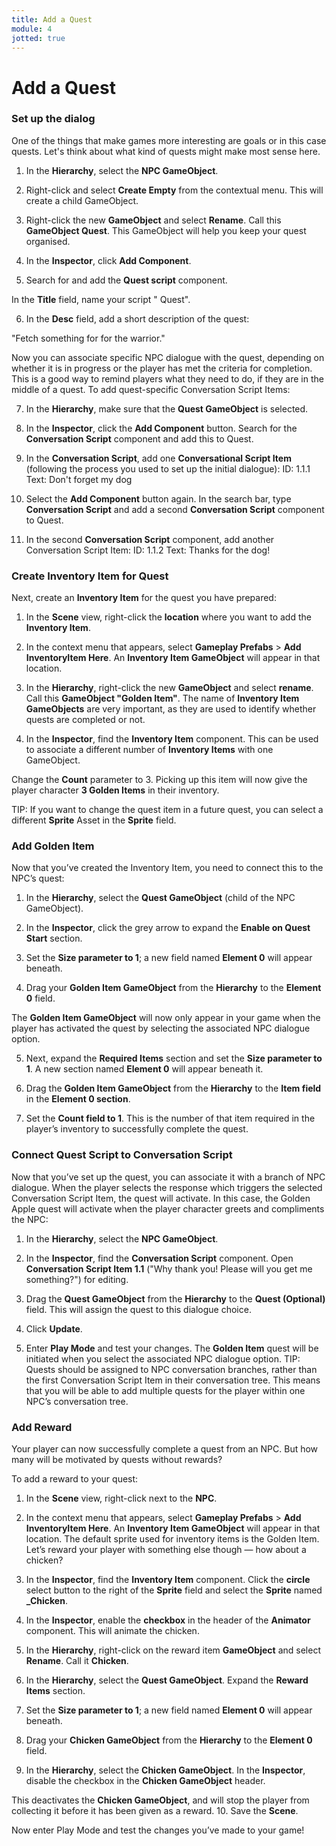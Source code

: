 ```yaml
---
title: Add a Quest
module: 4
jotted: true
---
```


# Add a Quest

### Set up the dialog

One of the things that make games more interesting are goals or in this case quests.  Let's think about what kind of quests might make most sense here.

1.  In the **Hierarchy**, select the **NPC GameObject**.

2.  Right-click and select **Create Empty** from the contextual menu. This will create a child GameObject.

3. Right-click the new **GameObject** and select **Rename**. Call this **GameObject Quest**.
This GameObject will help you keep your quest organised. 

4.  In the **Inspector**, click **Add Component**.

5.  Search for and add the **Quest script** component.
 
 In the **Title** field, name your script "<your> Quest".

6.  In the **Desc** field, add a short description of the quest:

 "Fetch something for for the warrior."

Now you can associate specific NPC dialogue with the quest, depending on whether it is in progress or the player has met the criteria for completion. This is a good way to remind players what they need to do, if they are in the middle of a quest.
To add quest-specific Conversation Script Items:

7.  In the **Hierarchy**, make sure that the **Quest GameObject** is selected.

8.  In the **Inspector**, click the **Add Component** button. Search for the **Conversation Script** component and add this to Quest.

9.  In the **Conversation Script**, add one **Conversational Script Item** (following the process you used to set up the initial dialogue):
ID: 1.1.1
Text: Don't forget my dog


10.   Select the **Add Component** button again. In the search bar, type **Conversation Script** and add a second **Conversation Script** component to Quest.

11.  In the second **Conversation Script** component, add another Conversation Script Item:
ID: 1.1.2
Text: Thanks for the dog!

### Create Inventory Item for Quest

Next, create an **Inventory Item** for the quest you have prepared:
1.  In the **Scene** view, right-click the **location** where you want to add the **Inventory Item**. 

2.  In the context menu that appears, select **Gameplay Prefabs** > **Add InventoryItem Here**. An **Inventory Item GameObject** will appear in that location.


3.  In the **Hierarchy**, right-click the new **GameObject** and select **rename**. Call this **GameObject "Golden Item"**. The name of **Inventory Item GameObjects** are very important, as they are used to identify whether quests are completed or not.

4.  In the **Inspector**, find the **Inventory Item** component. This can be used to associate a different number of **Inventory Items** with one GameObject. 

Change the **Count** parameter to 3. Picking up this item will now give the player character **3 Golden Items** in their inventory. 

TIP: If you want to change the quest item in a future quest, you can select a different **Sprite** Asset in the **Sprite** field.

### Add Golden Item

Now that you’ve created the Inventory Item, you need to connect this to the NPC’s quest:
1.  In the **Hierarchy**, select the **Quest GameObject** (child of the NPC GameObject).

2.  In the **Inspector**, click the grey arrow to expand the **Enable on Quest Start** section. 


3.  Set the **Size parameter to 1**; a new field named **Element 0** will appear beneath. 

4.  Drag your **Golden Item GameObject** from the **Hierarchy** to the **Element 0** field. 


The **Golden Item GameObject** will now only appear in your game when the player has activated the quest by selecting the associated NPC dialogue option.

5.  Next, expand the **Required Items** section and set the **Size parameter to 1**. A new section named **Element 0** will appear beneath it. 

6.  Drag the **Golden Item GameObject** from the **Hierarchy** to the **Item field** in the **Element 0 section**. 

7. Set the **Count field to 1**. This is the number of that item required in the player’s inventory to successfully complete the quest.


### Connect Quest Script to Conversation Script

Now that you’ve set up the quest, you can associate it with a branch of NPC dialogue. When the player selects the response which triggers the selected Conversation Script Item, the quest will activate.
In this case, the Golden Apple quest will activate when the player character greets and compliments the NPC:


1.  In the **Hierarchy**, select the **NPC GameObject**.

2.  In the **Inspector**, find the **Conversation Script** component. Open **Conversation Script Item 1.1** ("Why thank you! Please will you get me something?") for editing.

3.  Drag the **Quest GameObject** from the **Hierarchy** to the **Quest (Optional)** field. This will assign the quest to this dialogue choice.

4.  Click **Update**.


5.  Enter **Play Mode** and test your changes. The **Golden Item** quest will be initiated when you select the associated NPC dialogue option.
TIP: Quests should be assigned to NPC conversation branches, rather than the first Conversation Script Item in their conversation tree. This means that you will be able to add multiple quests for the player within one NPC’s conversation tree.

### Add Reward

Your player can now successfully complete a quest from an NPC. But how many will be motivated by quests without rewards?

To add a reward to your quest:

1.  In the **Scene** view, right-click next to the **NPC**. 

2.  In the context menu that appears, select **Gameplay Prefabs** > **Add InventoryItem Here**. An **Inventory Item GameObject** will appear in that location. The default sprite used for inventory items is the Golden Item. Let’s reward your player with something else though — how about a chicken?

3.  In the **Inspector**, find the **Inventory Item** component. Click the **circle** select button to the right of the **Sprite** field and select the **Sprite** named **_Chicken**.

4.  In the **Inspector**, enable the **checkbox** in the header of the **Animator** component. This will animate the chicken.

5.  In the **Hierarchy**, right-click on the reward item **GameObject** and select **Rename**. Call it **Chicken**. 

6.  In the **Hierarchy**, select the **Quest GameObject**. Expand the **Reward Items** section.

7.  Set the **Size parameter to 1**; a new field named **Element 0** will appear beneath. 

8.  Drag your **Chicken GameObject** from the **Hierarchy** to the **Element 0** field. 

9.  In the **Hierarchy**, select the **Chicken GameObject**. In the **Inspector**, disable the checkbox in the **Chicken GameObject** header.

This deactivates the **Chicken GameObject**, and will stop the player from collecting it before it has been given as a reward.
10.  Save the **Scene**. 

Now enter Play Mode and test the changes you’ve made to your game!

